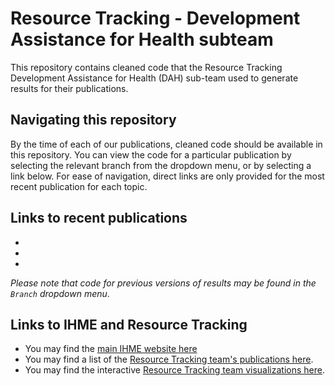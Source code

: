 # Resource Tracking - Development Assistance for Health subteam
This repository contains cleaned code that the Resource Tracking Development Assistance for Health (DAH) sub-team used to generate results for their publications.

## Navigating this repository 
By the time of each of our publications, cleaned code should be available in this repository. You can view the code for a particular publication by selecting the relevant branch from the dropdown menu, or by selecting a link below. For ease of navigation, direct links are only provided for the most recent publication for each topic. 

## Links to recent publications 

*
*
*

*Please note that code for previous versions of results may be found in the `Branch` dropdown menu*.

## Links to IHME and Resource Tracking
* You may find the [main IHME website here](http://www.healthdata.org/)
* You may find a list of the [Resource Tracking team's publications here](http://www.healthdata.org/health-financing/publications). 
* You may find the interactive [Resource Tracking team visualizations here](https://vizhub.healthdata.org/fgh/).
